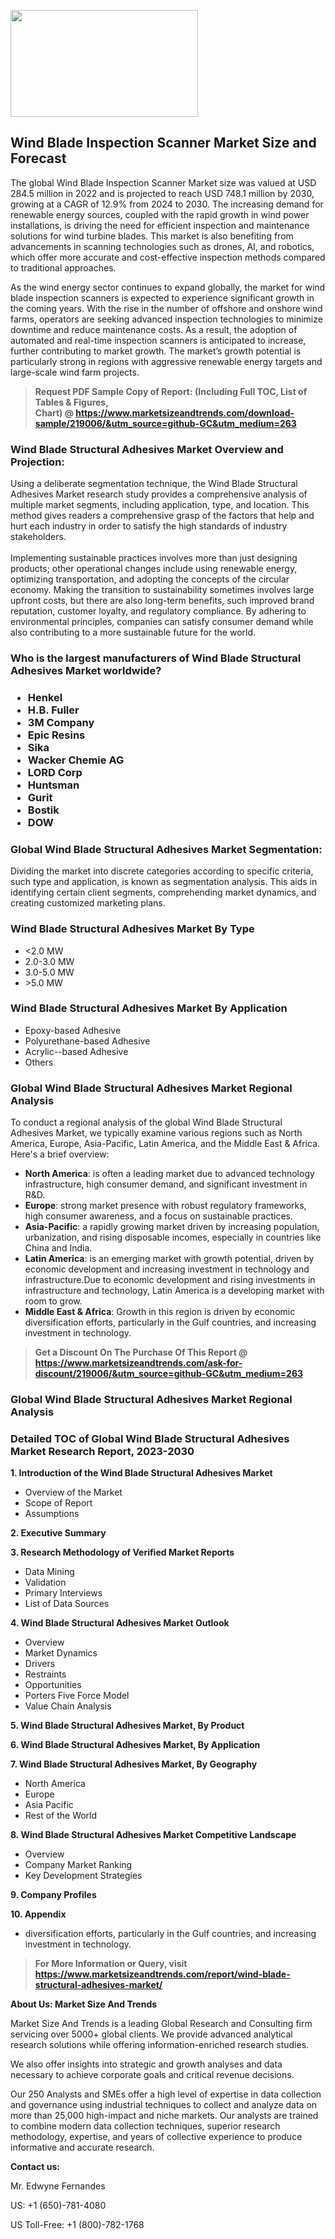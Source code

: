 <p><img class="alignnone size-medium wp-image-20088" src="https://ffe5etoiles.com/wp-content/uploads/2024/12/MST1-300x171.png" alt="" width="300" height="171" /></p><h2>Wind Blade Inspection Scanner Market Size and Forecast</h2><p>The global Wind Blade Inspection Scanner Market size was valued at USD 284.5 million in 2022 and is projected to reach USD 748.1 million by 2030, growing at a CAGR of 12.9% from 2024 to 2030. The increasing demand for renewable energy sources, coupled with the rapid growth in wind power installations, is driving the need for efficient inspection and maintenance solutions for wind turbine blades. This market is also benefiting from advancements in scanning technologies such as drones, AI, and robotics, which offer more accurate and cost-effective inspection methods compared to traditional approaches.</p><p>As the wind energy sector continues to expand globally, the market for wind blade inspection scanners is expected to experience significant growth in the coming years. With the rise in the number of offshore and onshore wind farms, operators are seeking advanced inspection technologies to minimize downtime and reduce maintenance costs. As a result, the adoption of automated and real-time inspection scanners is anticipated to increase, further contributing to market growth. The market’s growth potential is particularly strong in regions with aggressive renewable energy targets and large-scale wind farm projects.</p></p><blockquote id="" class=""><strong>Request PDF Sample Copy of Report: (Including Full TOC, List of Tables &amp; Figures, Chart)&nbsp;@&nbsp;<strong><a href="https://www.marketsizeandtrends.com/download-sample/219006/&utm_source=github-GC&utm_medium=263" target="_blank">https://www.marketsizeandtrends.com/download-sample/219006/&utm_source=github-GC&utm_medium=263</a></strong></strong></blockquote><h3 id="" class="">Wind Blade Structural Adhesives Market&nbsp;Overview and Projection:</h3><p id="" class="">Using a deliberate segmentation technique, the Wind Blade Structural Adhesives Market research study provides a comprehensive analysis of multiple market segments, including application, type, and location. This method gives readers a comprehensive grasp of the factors that help and hurt each industry in order to satisfy the high standards of industry stakeholders. <br /> <br />Implementing sustainable practices involves more than just designing products; other operational changes include using renewable energy, optimizing transportation, and adopting the concepts of the circular economy. Making the transition to sustainability sometimes involves large upfront costs, but there are also long-term benefits, such improved brand reputation, customer loyalty, and regulatory compliance. By adhering to environmental principles, companies can satisfy consumer demand while also contributing to a more sustainable future for the world.</p><h3 id="" class="">Who is the largest manufacturers of&nbsp;Wind Blade Structural Adhesives Market worldwide?</h3><h3 class=""><p><ul><li>Henkel </li><li> H.B. Fuller </li><li> 3M Company </li><li> Epic Resins </li><li> Sika </li><li> Wacker Chemie AG </li><li> LORD Corp </li><li> Huntsman </li><li> Gurit </li><li> Bostik </li><li> DOW</li></ul></p></h3><h3 id="" class="">Global&nbsp;Wind Blade Structural Adhesives Market Segmentation:</h3><p id="" class="">Dividing the market into discrete categories according to specific criteria, such type and application, is known as segmentation analysis. This aids in identifying certain client segments, comprehending market dynamics, and creating customized marketing plans.</p><h3 id="" class="">Wind Blade Structural Adhesives Market&nbsp;By Type</h3><p><p><ul><li><2.0 MW</li><li> 2.0-3.0 MW</li><li> 3.0-5.0 MW</li><li> >5.0 MW</p></li></ul></p></p><h3 id="" class="">Wind Blade Structural Adhesives Market&nbsp;By Application</h3><p class=""><p><ul><li>Epoxy-based Adhesive</li><li> Polyurethane-based Adhesive</li><li> Acrylic--based Adhesive</li><li> Others</li></ul></p></p><h3 id="" class="">Global Wind Blade Structural Adhesives Market Regional Analysis</h3><p id="" class="">To conduct a regional analysis of the global Wind Blade Structural Adhesives Market, we typically examine various regions such as North America, Europe, Asia-Pacific, Latin America, and the Middle East &amp; Africa. Here's a brief overview:</p><ul><li><strong>North America</strong>: is often a leading market due to advanced technology infrastructure, high consumer demand, and significant investment in R&amp;D.</li><li><strong>Europe</strong>: strong market presence with robust regulatory frameworks, high consumer awareness, and a focus on sustainable practices.</li><li><strong>Asia-Pacific</strong>: a rapidly growing market driven by increasing population, urbanization, and rising disposable incomes, especially in countries like China and India.</li><li><strong>Latin America</strong>: is an emerging market with growth potential, driven by economic development and increasing investment in technology and infrastructure.Due to economic development and rising investments in infrastructure and technology, Latin America is a developing market with room to grow.</li><li><strong>Middle East &amp; Africa</strong>: Growth in this region is driven by economic diversification efforts, particularly in the Gulf countries, and increasing investment in technology.</li></ul><blockquote id="" class=""><strong>Get a Discount On The Purchase Of This Report @ <strong><a href="https://www.marketsizeandtrends.com/ask-for-discount/219006/&utm_source=github-GC&utm_medium=263" target="_blank">https://www.marketsizeandtrends.com/ask-for-discount/219006/&utm_source=github-GC&utm_medium=263</a></strong></strong></blockquote><h3 id="" class="">Global Wind Blade Structural Adhesives Market Regional Analysis</h3><h3 id="" class="">Detailed TOC of Global Wind Blade Structural Adhesives Market Research Report, 2023-2030</h3><p id="" class=""><strong>1. Introduction of the Wind Blade Structural Adhesives Market</strong></p><ul><li>Overview of the Market</li><li>Scope of Report</li><li>Assumptions</li></ul><p id="" class=""><strong>2. Executive Summary</strong></p><p id="" class=""><strong>3. Research Methodology of Verified Market Reports</strong></p><ul><li>Data Mining</li><li>Validation</li><li>Primary Interviews</li><li>List of Data Sources</li></ul><p id="" class=""><strong>4. Wind Blade Structural Adhesives Market Outlook</strong></p><ul><li>Overview</li><li>Market Dynamics</li><li>Drivers</li><li>Restraints</li><li>Opportunities</li><li>Porters Five Force Model</li><li>Value Chain Analysis</li></ul><p id="" class=""><strong>5. Wind Blade Structural Adhesives Market, By Product</strong></p><p id="" class=""><strong>6. Wind Blade Structural Adhesives Market, By Application</strong></p><p id="" class=""><strong>7. Wind Blade Structural Adhesives Market, By Geography</strong></p><ul><li>North America</li><li>Europe</li><li>Asia Pacific</li><li>Rest of the World</li></ul><p id="" class=""><strong>8. Wind Blade Structural Adhesives Market Competitive Landscape</strong></p><ul><li>Overview</li><li>Company Market Ranking</li><li>Key Development Strategies</li></ul><p id="" class=""><strong>9. Company Profiles</strong></p><p id="" class=""><strong>10. Appendix</strong></p><ul><li>diversification efforts, particularly in the Gulf countries, and increasing investment in technology.</li></ul><blockquote id="" class=""><strong>For More Information or Query, visit <strong><strong><a href="https://www.marketsizeandtrends.com/report/wind-blade-structural-adhesives-market/" target="_blank">https://www.marketsizeandtrends.com/report/wind-blade-structural-adhesives-market/</a></strong></strong></strong></blockquote><p id="" class=""><strong>About Us: Market Size And Trends</strong></p><p id="" class="">Market Size And Trends is a leading Global Research and Consulting firm servicing over 5000+ global clients. We provide advanced analytical research solutions while offering information-enriched research studies.</p><p id="" class="">We also offer insights into strategic and growth analyses and data necessary to achieve corporate goals and critical revenue decisions.</p><p id="" class="">Our 250 Analysts and SMEs offer a high level of expertise in data collection and governance using industrial techniques to collect and analyze data on more than 25,000 high-impact and niche markets. Our analysts are trained to combine modern data collection techniques, superior research methodology, expertise, and years of collective experience to produce informative and accurate research.</p><p id="" class=""><strong>Contact us:</strong></p><p id="" class="">Mr. Edwyne Fernandes</p><p id="" class="">US: +1 (650)-781-4080</p><p id="" class="">US Toll-Free: +1 (800)-782-1768</p>
